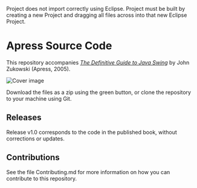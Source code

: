 Project does not import correctly using Eclipse. Project must be built by creating a new Project and dragging all files across into that new Eclipse Project.

# Apress Source Code

This repository accompanies [*The Definitive Guide to Java Swing*](http://www.apress.com/9781590594476) by John Zukowski (Apress, 2005).

![Cover image](9781590594476.jpg)

Download the files as a zip using the green button, or clone the repository to your machine using Git.

## Releases

Release v1.0 corresponds to the code in the published book, without corrections or updates.

## Contributions

See the file Contributing.md for more information on how you can contribute to this repository.
